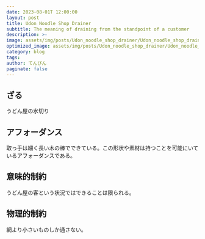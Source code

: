 ```yaml
---
date: 2023-08-01T 12:00:00
layout: post
title: Udon Noodle Shop Drainer
subtitle: The meaning of draining from the standpoint of a customer
description: >-
image: assets/img/posts/Udon_noodle_shop_drainer/Udon_noodle_shop_drainer.jpg
optimized_image: assets/img/posts/Udon_noodle_shop_drainer/Udon_noodle_shop_drainer_resized_thumbnail.jpg
category: blog
tags: 
author: てんびん
paginate: false
---
```


## ざる

うどん屋の水切り

## アフォーダンス

取っ手は細く長い木の棒でできている。この形状や素材は持つことを可能にいているアフォーダンスである。


## 意味的制約

うどん屋の客という状況ではできることは限られる。

## 物理的制約

網より小さいものしか通さない。